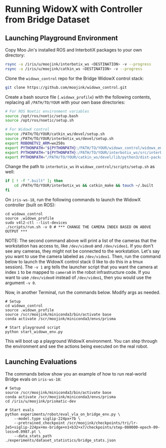 # Running WidowX with Controller from Bridge Dataset

## Launching Playground Environment

Copy Moo Jin's installed ROS and InterbotiX packages to your own directory:
```bash
rsync -a /iris/u/moojink/interbotix_ws <DESTINATION> -v --progress
rsync -a /iris/u/moojink/catkin_ws <DESTINATION> -v --progress
```

Clone the `widowx_control` repo for the Bridge WidowX control stack:
```bash
git clone https://github.com/moojink/widowx_control.git
```

Create a bash source file (`.widowx_profile`) with the following contents, replacing all `/PATH/TO/YOUR` with your own base directories:
```bash
# For ROS Noetic environment variables
source /opt/ros/noetic/setup.bash
source /opt/ros/noetic/setup.sh

# For WidowX control
source /PATH/TO/YOUR/catkin_ws/devel/setup.sh
source /PATH/TO/YOUR/interbotix_ws/devel/setup.sh
export ROBONETV2_ARM=wx250s
export PYTHONPATH="${PYTHONPATH}:/PATH/TO/YOUR/widowx_control/widowx_envs"
export PYTHONPATH="${PYTHONPATH}:/PATH/TO/YOUR/interbotix_ws/src/interbotix_ros_toolboxes/interbotix_xs_toolbox"
export PYTHONPATH="/PATH/TO/YOUR/catkin_ws/devel/lib/python3/dist-packages:${PYTHONPATH}"
```

Change the path to `interbotix_ws` in `widowx_control/scripts/setup.sh` as well:
```bash
if [ ! -f ".built" ]; then
    cd /PATH/TO/YOUR/interbotix_ws && catkin_make && touch ~/.built
fi
```

On `iris-ws-18`, run the following commands to launch the WidowX controller (built on ROS):

```
cd widowx_control
source .widowx_profile
sudo v4l2-ctl --list-devices
./scripts/run.sh -v 0 # *** CHANGE THE CAMERA INDEX BASED ON ABOVE OUTPUT ***
```

NOTE: The second command above will print a list of the cameras that the workstation has access to, like `/dev/video0` and `/dev/video1`. If you don't see any cameras, they might not be connected to the workstation. Let's say you want to use the camera labeled as `/dev/video1`. Then, run the command below to launch the WidowX control stack (I like to do this in a tmux session). The `-v 1` arg tells the launcher script that you want the camera at index `1` to be mapped to `camera0` in the robot infrastructure code. If you want to use `/dev/video0` instead of `/dev/video1`, then you would use the argument `-v 0`.

Now, in another Terminal, run the commands below. Modify args as needed.

```
# Setup
cd widowx_control
source .widowx_profile
source /scr/moojink/miniconda3/bin/activate base
conda activate /scr/moojink/miniconda3/envs/prisma

# Start playground script
python start_widowx_env.py
```

This will boot up a playground WidowX environment. You can step through the environment and see the actions being executed on the real robot.

## Launching Evaluations

The commands below show you an example of how to run real-world Bridge evals on `iris-ws-18`:

```
# Setup
source /scr/moojink/miniconda3/bin/activate base
conda activate /scr/moojink/miniconda3/envs/prisma
cd /iris/u/moojink/prismatic-dev

# Start evals
python experiments/robot/eval_vla_on_bridge_env.py \
    --model.type siglip-224px+7b \
    --pretrained_checkpoint /scr/moojink/checkpoints/tri/lr-2e5+siglip-224px+mx-bridge+n1+b32+x7/checkpoints/step-080000-epoch-09-loss=0.0987.pt \
    --data_stats_path ./experiments/dataset_statistics/bridge_stats.json
```
